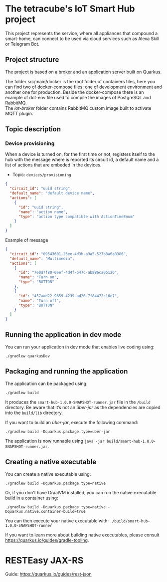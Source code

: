 # The tetracube's IoT Smart Hub project

This project represents the service, where all appliances that compound
a smart-home, can connect to be used via cloud services such as
Alexa Skill or Telegram Bot.

## Project structure
The project is based on a broker and an application server built on Quarkus.

The folder src/main/docker is the root folder of containers files, here you can find
two of docker-compose files: one of development environment and another one for production. 
Beside the docker-compose there is an example of dot-env file
used to compile the images of PostgreSQL and RabbitMQ.<br/>
The *iot-broker* folder contains RabbitMQ custom image built to activate MQTT plugin.

## Topic description

### Device provisioning
When a device is turned on, for the first time or not, registers itself to the hub with the message where is reported
its circuit id, a default name and a list of actions that are embeded in the devices.

* Topic: `devices/provisioning`
```json
{
  "circuit_id": "uuid string",
  "default_name": "default device name",
  "actions": [
    {
      "id": "uuid string",
      "name": "action name",
      "type": "action type compatible with ActionTimeEnum"
    } 
  ]
}
```

Example of message
```json
{
  "circuit_id": "09543601-23ee-4d3b-a3a5-527b3a6a8386",
  "default_name": "Multimedia",
  "actions": [
    {
      "id": "7e0d7f80-0eef-4d4f-b47c-ab886ca05126",
      "name": "Turn on",
      "type": "BUTTON"
    },
    {
      "id": "457aad22-9659-4239-ad26-7f84472c16e7",
      "name": "Turn off",
      "type": "BUTTON"
    } 
  ]
}
```

## Running the application in dev mode

You can run your application in dev mode that enables live coding using:
```shell script
./gradlew quarkusDev
```

## Packaging and running the application

The application can be packaged using:
```shell script
./gradlew build
```
It produces the `smart-hub-1.0.0-SNAPSHOT-runner.jar` file in the `/build` directory.
Be aware that it’s not an _über-jar_ as the dependencies are copied into the `build/lib` directory.

If you want to build an _über-jar_, execute the following command:
```shell script
./gradlew build -Dquarkus.package.type=uber-jar
```

The application is now runnable using `java -jar build/smart-hub-1.0.0-SNAPSHOT-runner.jar`.

## Creating a native executable

You can create a native executable using: 
```shell script
./gradlew build -Dquarkus.package.type=native
```

Or, if you don't have GraalVM installed, you can run the native executable build in a container using: 
```shell script
./gradlew build -Dquarkus.package.type=native -Dquarkus.native.container-build=true
```

You can then execute your native executable with: `./build/smart-hub-1.0.0-SNAPSHOT-runner`

If you want to learn more about building native executables, please consult https://quarkus.io/guides/gradle-tooling.

# RESTEasy JAX-RS

Guide: https://quarkus.io/guides/rest-json


